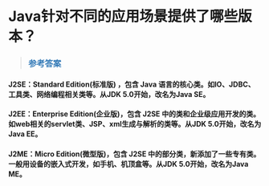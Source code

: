 # Java针对不同的应用场景提供了哪些版本？

> ### <font color=#337AB7 > 参考答案</font> 

#### J2SE：Standard Edition(标准版) ，包含 Java 语言的核心类。如IO、JDBC、工具类、网络编程相关类等。从JDK 5.0开始，改名为Java SE。

#### J2EE：Enterprise Edition(企业版)，包含 J2SE 中的类和企业级应用开发的类。如web相关的servlet类、JSP、xml生成与解析的类等。从JDK 5.0开始，改名为Java EE。

#### J2ME：Micro Edition(微型版)，包含 J2SE 中的部分类，新添加了一些专有类。一般用设备的嵌入式开发，如手机、机顶盒等。从JDK 5.0开始，改名为Java ME。

